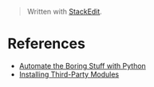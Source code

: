 > Written with [StackEdit](https://stackedit.io/).

# References

- [Automate the Boring Stuff with Python](https://automatetheboringstuff.com/)
- [Installing Third-Party Modules](https://automatetheboringstuff.com/appendixa/)
<!--stackedit_data:
eyJoaXN0b3J5IjpbMTE5NTI2NTE3MiwxMzA5MDk5MzczXX0=
-->